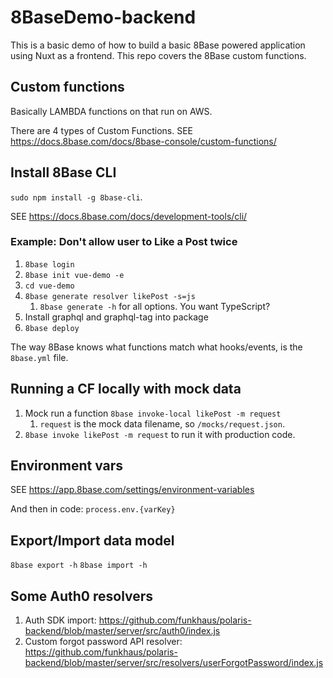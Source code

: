 # 8BaseDemo-backend

This is a basic demo of how to build a basic 8Base powered application using Nuxt as a frontend. This repo covers the 8Base custom functions.

## Custom functions

Basically LAMBDA functions on that run on AWS.

There are 4 types of Custom Functions.
SEE https://docs.8base.com/docs/8base-console/custom-functions/

## Install 8Base CLI

`sudo npm install -g 8base-cli`.

SEE https://docs.8base.com/docs/development-tools/cli/

### Example: Don't allow user to Like a Post twice

1. `8base login`
1. `8base init vue-demo -e`
1. `cd vue-demo`
1. `8base generate resolver likePost -s=js`
   1. `8base generate -h` for all options. You want TypeScript?
1. Install graphql and graphql-tag into package
1. `8base deploy`

The way 8Base knows what functions match what hooks/events, is the `8base.yml` file.

## Running a CF locally with mock data

1. Mock run a function `8base invoke-local likePost -m request`
   1. `request` is the mock data filename, so `/mocks/request.json`.
1. `8base invoke likePost -m request` to run it with production code.

## Environment vars

SEE https://app.8base.com/settings/environment-variables

And then in code: `process.env.{varKey}`

## Export/Import data model

`8base export -h`
`8base import -h`

## Some Auth0 resolvers

1. Auth SDK import: https://github.com/funkhaus/polaris-backend/blob/master/server/src/auth0/index.js
1. Custom forgot password API resolver: https://github.com/funkhaus/polaris-backend/blob/master/server/src/resolvers/userForgotPassword/index.js
